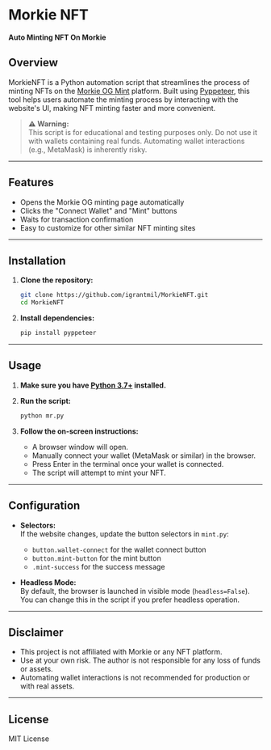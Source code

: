 
# Morkie NFT

**Auto Minting NFT On Morkie**

## Overview

MorkieNFT is a Python automation script that streamlines the process of minting NFTs on the [Morkie OG Mint](https://morkie.xyz/og) platform. Built using [Pyppeteer](https://github.com/pyppeteer/pyppeteer), this tool helps users automate the minting process by interacting with the website's UI, making NFT minting faster and more convenient.

> **⚠️ Warning:**  
> This script is for educational and testing purposes only. Do not use it with wallets containing real funds. Automating wallet interactions (e.g., MetaMask) is inherently risky.

---

## Features

- Opens the Morkie OG minting page automatically
- Clicks the "Connect Wallet" and "Mint" buttons
- Waits for transaction confirmation
- Easy to customize for other similar NFT minting sites

---

## Installation

1. **Clone the repository:**
    ```bash
    git clone https://github.com/igrantmil/MorkieNFT.git
    cd MorkieNFT
    ```

2. **Install dependencies:**
    ```bash
    pip install pyppeteer
    ```

---

## Usage

1. **Make sure you have [Python 3.7+](https://www.python.org/downloads/) installed.**

2. **Run the script:**
    ```bash
    python mr.py
    ```

3. **Follow the on-screen instructions:**
    - A browser window will open.
    - Manually connect your wallet (MetaMask or similar) in the browser.
    - Press Enter in the terminal once your wallet is connected.
    - The script will attempt to mint your NFT.

---

## Configuration

- **Selectors:**  
  If the website changes, update the button selectors in `mint.py`:
    - `button.wallet-connect` for the wallet connect button
    - `button.mint-button` for the mint button
    - `.mint-success` for the success message

- **Headless Mode:**  
  By default, the browser is launched in visible mode (`headless=False`). You can change this in the script if you prefer headless operation.

---

## Disclaimer

- This project is not affiliated with Morkie or any NFT platform.
- Use at your own risk. The author is not responsible for any loss of funds or assets.
- Automating wallet interactions is not recommended for production or with real assets.

---

## License

MIT License

